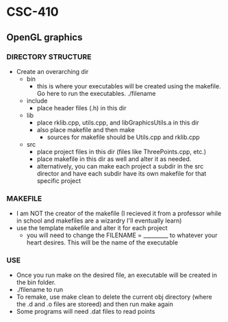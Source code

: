 # CSC-410
## OpenGL graphics


### DIRECTORY STRUCTURE 

- Create an overarching dir 
  - bin 
    - this is where your executables will be created using the makefile. Go here to run the executables. 
      ./filename
  - include 
    - place header files (.h) in this dir 
  - lib 
    - place rklib.cpp, utils.cpp, and libGraphicsUtils.a in this dir 
    - also place makefile and then make 
      - sources for makefile should be Utils.cpp and rklib.cpp
  - src 
    - place project files in this dir (files like ThreePoints.cpp, etc.)
    - place makefile in this dir as well and alter it as needed. 
    - alternatively, you can make each project a subdir in the src director and have each subdir have its own makefile for that specific project
    
    
### MAKEFILE
- I am NOT the creator of the makefile (I recieved it from a professor while in school and makefiles are a wizardry I'll eventually learn)
- use the template makefile and alter it for each project 
  - you will need to change the FILENAME =  _________ to whatever your heart desires. This will be the name of the executable 
  
  
### USE
  - Once you run make on the desired file, an executable will be created in the bin folder. 
  - ./filename to run 
  - To remake, use make clean to delete the current obj directory (where the .d and .o files are storeed) and then run make again
  - Some programs will need .dat files to read points
  
